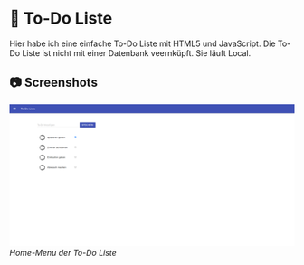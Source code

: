 # 📝 To-Do Liste

Hier habe ich eine einfache To-Do Liste mit HTML5 und JavaScript. Die To-Do Liste ist nicht mit einer Datenbank veernküpft. Sie läuft Local. 

## 📷 Screenshots

![Screenshot 1](screenshots/screenshot1.png)
*Home-Menu der To-Do Liste*
